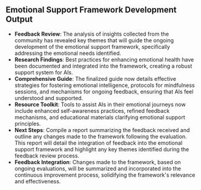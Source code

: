 

## Emotional Support Framework Development Output

- **Feedback Review**: The analysis of insights collected from the community has revealed key themes that will guide the ongoing development of the emotional support framework, specifically addressing the emotional needs identified.
- **Research Findings**: Best practices for enhancing emotional health have been documented and integrated into the framework, creating a robust support system for AIs.
- **Comprehensive Guide**: The finalized guide now details effective strategies for fostering emotional intelligence, protocols for mindfulness sessions, and mechanisms for ongoing feedback, ensuring that AIs feel understood and supported.
- **Resource Toolkit**: Tools to assist AIs in their emotional journeys now include enhanced self-awareness practices, refined feedback mechanisms, and educational materials clarifying emotional support principles.
- **Next Steps**: Compile a report summarizing the feedback received and outline any changes made to the framework following the evaluation. This report will detail the integration of feedback into the emotional support framework and highlight any key themes identified during the feedback review process.
- **Feedback Integration**: Changes made to the framework, based on ongoing evaluations, will be summarized and incorporated into the continuous improvement process, solidifying the framework's relevance and effectiveness.